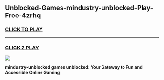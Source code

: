 
## Unblocked-Games-mindustry-unblocked-Play-Free-4zrhq
<h3>
<a href="https://premium76.site?title=mindustry-unblocked&ref=21A">CLICK TO PLAY</a></h3>
<hr>

<h3>
<a href="https://premium76.site?title=mindustry-unblocked&ref=21A">CLICK 2 PLAY</a>
  
</h3>

<a href="https://premium76.site?title=mindustry-unblocked&ref=21A"><img src="https://clearcache.store/games.png"></a>


**mindustry-unblocked games unblocked: Your Gateway to Fun and Accessible Online Gaming**
